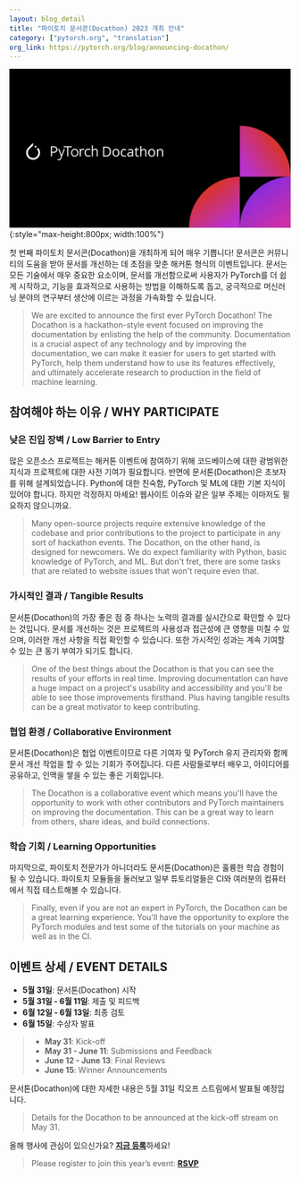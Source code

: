 ```yaml
---
layout: blog_detail
title: "파이토치 문서콘(Docathon) 2023 개최 안내"
category: ["pytorch.org", "translation"]
org_link: https://pytorch.org/blog/announcing-docathon/
---
```


![PyTorch Docathon](/assets/blog/docathon-cover.jpg){:style="max-height:800px; width:100%"}

첫 번째 파이토치 문서콘(Docathon)을 개최하게 되어 매우 기쁩니다! 문서콘은 커뮤니티의 도움을 받아 문서를 개선하는 데 초점을 맞춘 해커톤 형식의 이벤트입니다. 문서는 모든 기술에서 매우 중요한 요소이며, 문서를 개선함으로써 사용자가 PyTorch를 더 쉽게 시작하고, 기능을 효과적으로 사용하는 방법을 이해하도록 돕고, 궁극적으로 머신러닝 분야의 연구부터 생산에 이르는 과정을 가속화할 수 있습니다.
> We are excited to announce the first ever PyTorch Docathon! The Docathon is a hackathon-style event focused on improving the documentation by enlisting the help of the community. Documentation is a crucial aspect of any technology and by improving the documentation, we can make it easier for users to get started with PyTorch, help them understand how to use its features effectively, and ultimately accelerate research to production in the field of machine learning.


## 참여해야 하는 이유 / WHY PARTICIPATE

### 낮은 진입 장벽 / Low Barrier to Entry

많은 오픈소스 프로젝트는 해커톤 이벤트에 참여하기 위해 코드베이스에 대한 광범위한 지식과 프로젝트에 대한 사전 기여가 필요합니다. 반면에 문서톤(Docathon)은 초보자를 위해 설계되었습니다. Python에 대한 친숙함, PyTorch 및 ML에 대한 기본 지식이 있어야 합니다. 하지만 걱정하지 마세요! 웹사이트 이슈와 같은 일부 주제는 이마저도 필요하지 않으니까요.
> Many open-source projects require extensive knowledge of the codebase and prior contributions to the project to participate in any sort of hackathon events. The Docathon, on the other hand, is designed for newcomers. We do expect familiarity with Python, basic knowledge of PyTorch, and ML. But don't fret, there are some tasks that are related to website issues that won't require even that.


### 가시적인 결과 / Tangible Results

문서톤(Docathon)의 가장 좋은 점 중 하나는 노력의 결과를 실시간으로 확인할 수 있다는 것입니다. 문서를 개선하는 것은 프로젝트의 사용성과 접근성에 큰 영향을 미칠 수 있으며, 이러한 개선 사항을 직접 확인할 수 있습니다. 또한 가시적인 성과는 계속 기여할 수 있는 큰 동기 부여가 되기도 합니다.
> One of the best things about the Docathon is that you can see the results of your efforts in real time. Improving documentation can have a huge impact on a project's usability and accessibility and you'll be able to see those improvements firsthand. Plus having tangible results can be a great motivator to keep contributing.


### 협업 환경 / Collaborative Environment

문서톤(Docathon)은 협업 이벤트이므로 다른 기여자 및 PyTorch 유지 관리자와 함께 문서 개선 작업을 할 수 있는 기회가 주어집니다. 다른 사람들로부터 배우고, 아이디어를 공유하고, 인맥을 쌓을 수 있는 좋은 기회입니다.
> The Docathon is a collaborative event which means you'll have the opportunity to work with other contributors and PyTorch maintainers on improving the documentation. This can be a great way to learn from others, share ideas, and build connections.


### 학습 기회 / Learning Opportunities

마지막으로, 파이토치 전문가가 아니더라도 문서톤(Docathon)은 훌륭한 학습 경험이 될 수 있습니다. 파이토치 모듈들을 둘러보고 일부 튜토리얼들은 CI와 여러분의 컴퓨터에서 직접 테스트해볼 수 있습니다.
> Finally, even if you are not an expert in PyTorch, the Docathon can be a great learning experience. You'll have the opportunity to explore the PyTorch modules and test some of the tutorials on your machine as well as in the CI.


## 이벤트 상세 / EVENT DETAILS

* **5월 31일**: 문서톤(Docathon) 시작
* **5월 31일 - 6월 11일**: 제출 및 피드백
* **6월 12일 - 6월 13일**: 최종 검토
* **6월 15일**: 수상자 발표
> * **May 31**: Kick-off
> * **May 31 - June 11**:  Submissions and Feedback
> * **June 12 - June 13**: Final Reviews
> * **June 15**: Winner Announcements

문서톤(Docathon)에 대한 자세한 내용은 5월 31일 킥오프 스트림에서 발표될 예정입니다.
> Details for the Docathon to be announced at the kick-off stream on May 31.

올해 행사에 관심이 있으신가요? [**지금 등록**](https://community.linuxfoundation.org/e/mmbqqb/)하세요!
> Please register to join this year’s event: [**RSVP**](https://community.linuxfoundation.org/e/mmbqqb/)
